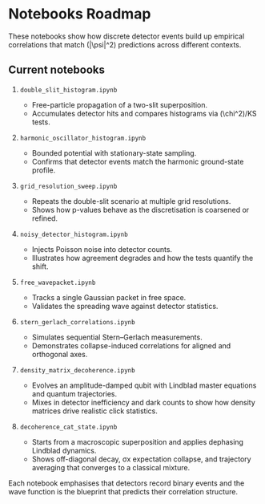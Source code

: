 # Notebooks Roadmap

These notebooks show how discrete detector events build up empirical
correlations that match \(|\psi|^2\) predictions across different contexts.

## Current notebooks

1. `double_slit_histogram.ipynb`
   - Free-particle propagation of a two-slit superposition.
   - Accumulates detector hits and compares histograms via \(\chi^2\)/KS tests.

2. `harmonic_oscillator_histogram.ipynb`
   - Bounded potential with stationary-state sampling.
   - Confirms that detector events match the harmonic ground-state profile.

3. `grid_resolution_sweep.ipynb`
   - Repeats the double-slit scenario at multiple grid resolutions.
   - Shows how p-values behave as the discretisation is coarsened or refined.

4. `noisy_detector_histogram.ipynb`
   - Injects Poisson noise into detector counts.
   - Illustrates how agreement degrades and how the tests quantify the shift.

5. `free_wavepacket.ipynb`
   - Tracks a single Gaussian packet in free space.
   - Validates the spreading wave against detector statistics.

6. `stern_gerlach_correlations.ipynb`
   - Simulates sequential Stern–Gerlach measurements.
   - Demonstrates collapse-induced correlations for aligned and orthogonal axes.

7. `density_matrix_decoherence.ipynb`
   - Evolves an amplitude-damped qubit with Lindblad master equations and quantum trajectories.
   - Mixes in detector inefficiency and dark counts to show how density matrices drive realistic click statistics.

8. `decoherence_cat_state.ipynb`
   - Starts from a macroscopic superposition and applies dephasing Lindblad dynamics.
   - Shows off-diagonal decay, σx expectation collapse, and trajectory averaging that converges to a classical mixture.

Each notebook emphasises that detectors record binary events and the wave
function is the blueprint that predicts their correlation structure.
